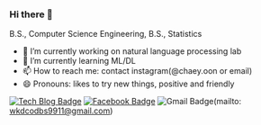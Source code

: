 ### Hi there 👋

B.S., Computer Science Engineering, B.S., Statistics

- 🔭 I’m currently working on natural language processing lab
- 🌱 I’m currently learning ML/DL
- 📫 How to reach me: contact instagram(@chaey.oon or email)
- 😄 Pronouns: likes to try new things, positive and friendly


[![Tech Blog Badge](http://img.shields.io/badge/-Tech%20blog-black?style=flat-square&logo=github&link=https://zzsza.github.io/)](https://chaeyoon-jang.github.io/)
[![Facebook Badge](https://img.shields.io/badge/facebook-1877f2?style=flat-square&logo=facebook&logoColor=white&link=https://www.facebook.com/profile.php?id=100037789479634)](https://www.facebook.com/profile.php?id=100037789479634)
![Gmail Badge](https://img.shields.io/badge/Gmail-d14836?style=flat-square&logo=Gmail&logoColor=white&link=mailto:wkdcodbs9911@gmail.com)(mailto: wkdcodbs9911@gmail.com)

